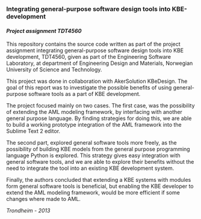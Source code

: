 ### Integrating general-purpose software design tools into KBE-development

#### _Project assignment TDT4560_

This repository contains the source code written as part of the project assignment integrating general-purpose software design tools into KBE development, TDT4560, given as part of the Engineering Software Laboratory, at department of Engineering Design and Materials, Norwegian University of Science and Technology.

This project was done in collaboration with AkerSolution KBeDesign. The goal of this report was to investigate the possible benefits of using general-purpose software tools as a part of KBE development.

The project focused mainly on two cases. The first case, was the possibility of extending the AML modeling framework, by interfacing with another general purpose language. By finding strategies for doing this, we are able to build a working prototype integration of the AML framework into the Sublime Text 2 editor.

The second part, explored general software tools more freely, as the possibility of building KBE models from the general purpose programming language Python is explored. This strategy gives easy integration with general software tools, and we are able to explore their benefits without the need to integrate the tool into an existing KBE development system.

Finally, the authors concluded that extending a KBE systems with modules form general software tools is beneficial, but enabling the KBE developer to extend the AML modeling framework, would be more efficient if some changes where made to AML.

_Trondheim - 2013_
